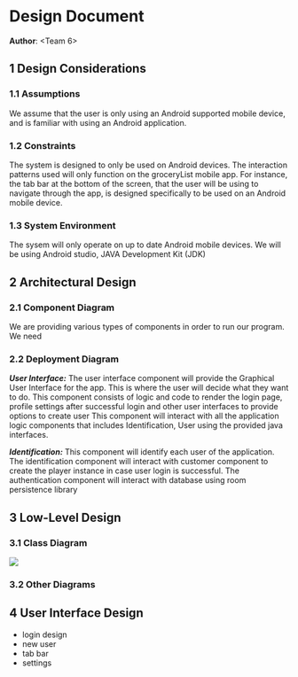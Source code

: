 # Design Document


**Author**: \<Team 6>

## 1 Design Considerations


### 1.1 Assumptions

We assume that the user is only using an Android supported mobile device, and is familiar with using an Android application. 


### 1.2 Constraints

The system is designed to only be used on Android devices. The interaction patterns used will only function on the groceryList mobile app. For instance, the tab bar at the bottom of the screen, that the user will be using to navigate through the app, is designed specifically to be used on an Android mobile device. 


### 1.3 System Environment

The sysem will only operate on up to date Android mobile devices. We will be using Android studio, JAVA Development Kit (JDK)

## 2 Architectural Design

### 2.1 Component Diagram

We are providing various types of components in order to run our program. We need 

### 2.2 Deployment Diagram
***User Interface:*** The user interface component will provide the Graphical User Interface for the app. This is  where the user will decide what they want to do. This component consists of logic and code to render the login page, profile settings after successful login and other user interfaces to provide options to create user This component will interact with all the application logic components that includes Identification, User  using the provided java interfaces.


***Identification:*** This component will identify each user of the application. The identification component will interact with customer component to create the player instance in case user login is successful. The authentication component will interact with database using room persistence library


## 3 Low-Level Design

### 3.1 Class Diagram

![](https://i.imgur.com/Bp3FncD.png)

### 3.2 Other Diagrams


## 4 User Interface Design
- login design
- new user
- tab bar
- settings
